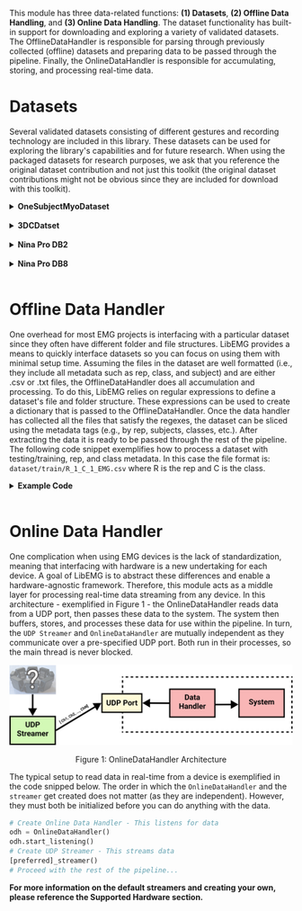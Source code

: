 <style>
    table {
        width: 100%;
    }
    .device_img {
        display: block;
        margin-left: auto;
        margin-right: auto;
        width: 50%;
        height: 50%;
    }
    .device_img_2 {
        display: block;
        margin-left: auto;
        margin-right: auto;
        width: 35%;
        height: 50%;
    }
</style>

This module has three data-related functions: **(1) Datasets**, **(2) Offline Data Handling**, and **(3) Online Data Handling**. The dataset functionality has built-in support for downloading and exploring a variety of validated datasets. The OfflineDataHandler is responsible for parsing through previously collected (offline) datasets and preparing data to be passed through the pipeline. Finally, the OnlineDataHandler is responsible for accumulating, storing, and processing real-time data. 

# Datasets
Several validated datasets consisting of different gestures and recording technology are included in this library. These datasets can be used for exploring the library's capabilities and for future research. When using the packaged datasets for research purposes, we ask that you reference the original dataset contribution and not just this toolkit (the original dataset contributions might not be obvious since they are included for download with this toolkit).

<details>
<summary><b>OneSubjectMyoDataset</b></summary>

| Attribute          | Description |
| ------------------ | ----------- |
| **Num Subjects:**      | 1       |
| **Num Reps:**      | 12 Reps (i.e., 6 Trials x 2 Reps)|
| **Time Per Rep:**      | 3s      |
| **Classes:**       | <ul><li>0 - Hand Open</li><li>1 - Hand Close</li><li>2 - No Movement</li><li>3 - Wrist Extension</li><li>4 - Wrist Flexion</li></ul>       |
| **Device:**        | Myo        |
| **Sampling Rates:** | EMG (200 Hz)        |

**Using the Dataset:**
```Python
from libemg.datasets import OneSubjectMyoDataset
dataset = OneSubjectMyoDataset(redownload=False)
odh = dataset.prepare_data()
```

**References:**
```
Work to be published...
```
-------------
</details>

<br>

<details>
<summary><b>3DCDatset</b></summary>

| Attribute          | Description |
| ------------------ | ----------- |
| **Num Subjects:**      | 22       |
| **Num Reps:**      | 4 Training, 4 Testing       |
| **Time Per Rep:**      | 5s      |
| **Classes:**       | <ul><li>0 - No Motion</li><li>1 - Radial Deviaton</li><li>2 - Wrist Flexion</li><li>3 - Ulnar Deviaton</li><li>4 - Wrist Extension</li><li>5 - Supination</li><li>6 - Pronation</li><li>7 - Power Grip</li><li>8- Open Hand</li><li>9 - Chuck Grip</li><li>10 - Pinch Grip</li></ul>       |
| **Device:**        | Delsys        |
| **Sampling Rates:** | EMG (1000 Hz)        |

**Using the Dataset:**
```Python
from libemg.datasets import _3DCDataset
dataset = _3DCDataset(redownload=False)
odh = dataset.prepare_data()
```

**References:**
```
@article{cote2019deep, title={Deep learning for electromyographic hand gesture signal classification using transfer learning}, author={C{^o}t{'e}-Allard, Ulysse and Fall, Cheikh Latyr and Drouin, Alexandre and Campeau-Lecours, Alexandre and Gosselin, Cl{'e}ment and Glette, Kyrre and Laviolette, Fran{\c{c}}ois and Gosselin, Benoit}, journal={IEEE transactions on neural systems and rehabilitation engineering}, volume={27}, number={4}, pages={760--771}, year={2019}, publisher={IEEE} }

@article{cote2020interpreting, title={Interpreting deep learning features for myoelectric control: A comparison with handcrafted features}, author={C{^o}t{'e}-Allard, Ulysse and Campbell, Evan and Phinyomark, Angkoon and Laviolette, Fran{\c{c}}ois and Gosselin, Benoit and Scheme, Erik}, journal={Frontiers in Bioengineering and Biotechnology}, volume={8}, pages={158}, year={2020}, publisher={Frontiers Media SA} }
```
-------------
</details>

<br/>

<details>
<summary><b>Nina Pro DB2</b></summary>

<br/>
The Ninapro DB2 is a dataset that can be used to test how algorithms perform for large gesture sets. The dataset contains 6 repetitions of 50 motion classes (plus optional rest) that were recorded using 12 Delsys Trigno electrodes around the forearm.

<br/>
<br/>

Note, this dataset will not be automatically downloaded. To download this dataset, please see [Nina DB2](http://ninapro.hevs.ch/node/17). Simply download the ZIPs and place them in a folder and LibEMG will handle the rest. All credit for this dataset should be given to the original authors. 

<br/>

| Attribute          | Description |
| ------------------ | ----------- |
| **Num Subjects:**      | 40       |
| **Num Reps:**      | 6 |
| **Time Per Rep:**      | 5s      |
| **Classes:**       | 50 [Nina Pro DB2](http://ninapro.hevs.ch/node/123)    |
| **Device:**        | Delsys        |
| **Sampling Rates:** | EMG (2000 Hz)        |

**Using the Dataset:**
```Python
from libemg.datasets import NinaproDB2
dataset = NinaproDB2("data/NinaDB2") #The loacation of Nina DB2 is downloaded
odh = dataset.prepare_data()
```

**References:**
```
Atzori, M., Gijsberts, A., Castellini, C. et al. 
Electromyography data for non-invasive naturally-controlled robotic hand prostheses. 
Sci Data 1, 140053 (2014). 
https://doi.org/10.1038/sdata.2014.53
```
-------------

</details>
</br>

<details>
<summary><b>Nina Pro DB8</b></summary>

<br/>

Note, this dataset will not be automatically downloaded. To download this dataset, please see [Nina DB8](http://ninapro.hevs.ch/DB8). Simply download the ZIPs and place them in a folder and LibEMG will handle the rest. All credit for this dataset should be given to the original authors. 

<br/>

| Attribute          | Description |
| ------------------ | ----------- |
| **Num Subjects:**      | 12       |
| **Num Reps:**      | 20 Training, 2 Testing |
| **Time Per Rep:**      | 6-9s      |
| **Classes:**       | 9 [Nina Pro DB8](http://ninapro.hevs.ch/DB8)    |
| **Device:**        | Delsys        |
| **Sampling Rates:** | EMG (1111 Hz)        |

**Using the Dataset:**
```Python
from libemg.datasets import NinaproDB8
dataset = NinaproDB8("data/NinaDB8") #The loacation of Nina DB8 is downloaded
odh = dataset.prepare_data()
```

**References:**
```
AUTHOR=Krasoulis Agamemnon, Vijayakumar Sethu, Nazarpour Kianoush
TITLE=Effect of User Practice on Prosthetic Finger Control With an Intuitive Myoelectric Decoder  
JOURNAL=Frontiers in Neuroscience     
VOLUME=13      
YEAR=2019   
URL=https://www.frontiersin.org/articles/10.3389/fnins.2019.00891     
DOI=10.3389/fnins.2019.00891    	
ISSN=1662-453X   
```
-------------

</details>
</br>

# Offline Data Handler 
One overhead for most EMG projects is interfacing with a particular dataset since they often have different folder and file structures. LibEMG provides a means to quickly interface datasets so you can focus on using them with minimal setup time. Assuming the files in the dataset are well formatted (i.e., they include all metadata such as rep, class, and subject) and are either .csv or .txt files, the OfflineDataHandler does all accumulation and processing. To do this, LibEMG relies on regular expressions to define a dataset's file and folder structure. These expressions can be used to create a dictionary that is passed to the OfflineDataHandler. Once the data handler has collected all the files that satisfy the regexes, the dataset can be sliced using the metadata tags (e.g., by rep, subjects, classes, etc.). After extracting the data it is ready to be passed through the rest of the pipeline. The following code snippet exemplifies how to process a dataset with testing/training, rep, and class metadata. In this case the file format is: `dataset/train/R_1_C_1_EMG.csv` where R is the rep and C is the class.

<details>
<summary><b>Example Code</b></summary>

```Python
from libemg.data_handler import OfflineDataHandler, RegexFilter
dataset_folder = 'dataset'
regex_filters = [
    RegexFilter(left_bound = "dataset/", right_bound="/", values = sets_values, description='sets'),
    RegexFilter(left_bound = "_C_", right_bound="_EMG.csv", values = classes_values, description='classes'),
    RegexFilter(left_bound = "R_", right_bound="_C_", values = reps_values, description='reps')
]
odh = OfflineDataHandler()
odh.get_data(folder_location=dataset_folder, regex_filters=regex_filters, delimiter=",")

# Extract training data:
train_odh = odh.isolate_data(key="sets", values=[0])
train_windows, train_metadata = train_odh.parse_windows(50,25)

# Extract features
fe = FeatureExtractor()
feature_list = fe.get_feature_list()
training_features = fe.extract_features(feature_list, train_windows)
```

</details>
</br>

# Online Data Handler 

One complication when using EMG devices is the lack of standardization, meaning that interfacing with hardware is a new undertaking for each device. A goal of LibEMG is to abstract these differences and enable a hardware-agnostic framework. Therefore, this module acts as a middle layer for processing real-time data streaming from any device. In this architecture - exemplified in Figure 1 - the OnlineDataHandler reads data from a UDP port, then passes these data to the system. The system then buffers, stores, and processes these data for use within the pipeline. In turn, the `UDP Streamer` and `OnlineDataHandler` are mutually independent as they communicate over a pre-specified UDP port. Both run in their processes, so the main thread is never blocked.

![alt text](online_dh.png)
<center> <p> Figure 1: OnlineDataHandler Architecture</p> </center>

The typical setup to read data in real-time from a device is exemplified in the code snipped below. The order in which the `OnlineDataHandler` and the `streamer` get created does not matter (as they are independent). However, they must both be initialized before you can do anything with the data. 

```Python
# Create Online Data Handler - This listens for data 
odh = OnlineDataHandler()
odh.start_listening()
# Create UDP Streamer - This streams data 
[preferred]_streamer()
# Proceed with the rest of the pipeline... 
```

**For more information on the default streamers and creating your own, please reference the Supported Hardware section.** 
